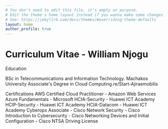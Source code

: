 ```yaml
---
# You don't need to edit this file, it's empty on purpose.
# Edit the theme's home layout instead if you wanna make some changes
# See: https://jekyllrb.com/docs/themes/#overriding-theme-defaults
layout: home
author_profile: true
---
```


# Curriculum Vitae - William Njogu

Education

BSc in Telecommunications and Information Technology. Machakos University
Associate's Degree in Cloud Computing.re/Start-Ajiraemobilis


Certifications
AWS Certified Cloud Practitioner - Amazon Web Services
Azure Fundamentals - Microsoft
HCIA-Security - Huawei ICT Academy
HCIP-Security - Huawei ICT Academy
HCIA-Datacom - Huawei ICT Academy
Cyberops Associate - Cisco
Network Security - Cisco
Introduction to Cybersecurity - Cisco
Networking Devices and Initial Configuration - Cisco
NTSA Driving License 



